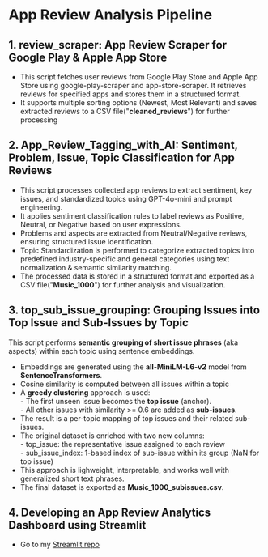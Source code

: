 # App Review Analysis Pipeline

## 1. review_scraper: App Review Scraper for Google Play & Apple App Store
- This script fetches user reviews from Google Play Store and Apple App Store using google-play-scraper and app-store-scraper. It retrieves reviews for specified apps and stores them in a structured format.
- It supports multiple sorting options (Newest, Most Relevant) and saves extracted reviews to a CSV file("**cleaned_reviews**") for further processing

## 2. App_Review_Tagging_with_AI: Sentiment, Problem, Issue, Topic Classification for App Reviews
- This script processes collected app reviews to extract sentiment, key issues, and standardized topics using GPT-4o-mini and prompt engineering.
- It applies sentiment classification rules to label reviews as Positive, Neutral, or Negative based on user expressions.
- Problems and aspects are extracted from Neutral/Negative reviews, ensuring structured issue identification.
- Topic Standardization is performed to categorize extracted topics into predefined industry-specific and general categories using text normalization & semantic similarity matching.
- The processed data is stored in a structured format and exported as a CSV file("**Music_1000**") for further analysis and visualization.

## 3. top_sub_issue_grouping: Grouping Issues into Top Issue and Sub-Issues by Topic  <br>
This script performs **semantic grouping of short issue phrases** (aka aspects) within each topic using sentence embeddings.  <br>
- Embeddings are generated using the **all-MiniLM-L6-v2** model from **SentenceTransformers**.  <br>
- Cosine similarity is computed between all issues within a topic  <br>
- A **greedy clustering** approach is used:  <br>
           - The first unseen issue becomes the **top issue** (anchor).  <br>
           - All other issues with similarity >= 0.6 are added as **sub-issues**.  <br>
- The result is a per-topic mapping of top issues and their related sub-issues.  <br>
- The original dataset is enriched with two new columns:  <br>
           - top_issue: the representative issue assigned to each review <br>
           - sub_issue_index: 1-based index of sub-issue within its group (NaN for top issue)    <br>
- This approach is lighweight, interpretable, and works well with generalized short text phrases.
- The final dataset is exported as **Music_1000_subissues.csv**.

## 4. Developing an App Review Analytics Dashboard using Streamlit
- Go to my [Streamlit repo](https://github.com/sandy-lee29/streamlit-music-app)
